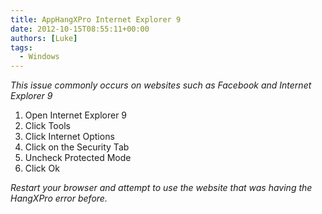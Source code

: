 ```yaml
---
title: AppHangXPro Internet Explorer 9
date: 2012-10-15T08:55:11+00:00
authors: [Luke]
tags:
  - Windows
---
```

_This issue commonly occurs on websites such as Facebook and Internet Explorer 9_

  1. Open Internet Explorer 9
  2. Click Tools
  3. Click Internet Options
  4. Click on the Security Tab
  5. Uncheck Protected Mode
  6. Click Ok

_Restart your browser and attempt to use the website that was having the HangXPro error before._